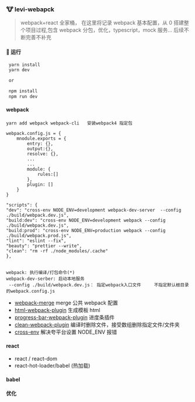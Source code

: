 ### :cow: levi-webapck

> webpack+react 全家桶， 在这里将记录 webpack 基本配置，从 0 搭建整个项目过程,包含 webpack 分包，优化，typescript，mock 服务... 后续不断完善不补充

#### :runner: 运行

```javascript
 yarn install
 yarn dev

 or

 npm install
 npm run dev
```

#### webpack

```
yarn add webpack webpack-cli   安装webpack4 指定包

webpack.config.js = {
    mnodule.exports = {
        entry: {},
        output:{},
        resolve: {},
        ...
        ...
        module: {
            rules:[]
        },
        plugin: []
    }
}

"scripts": {
"dev": "cross-env NODE_ENV=development webpack-dev-server  --config ./build/webpack.dev.js",
"build:dev": "cross-env NODE_ENV=development webpack --config ./build/webpack.dev.js",
"build:prod": "cross-env NODE_ENV=production webpack --config ./build/webpack.prod.js",
"lint": "eslint --fix",
"beauty": "prettier --write",
"clean": "rm -rf ./node_modules/.cache"
},


webpack: 执行编译/打包命令(*)
webpack-dev-serber: 启动本地服务
 --config ./build/webpack.dev.js： 指定webpack入口文件     不指定默认根目录的webpack.config.js
```

- [webpack-merge](https://www.npmjs.com/package/webpack-merge) merge 公共 webpack 配置
- [html-webpack-plugin](https://www.npmjs.com/package/html-webpack-plugin) 生成模板 html
- [progress-bar-webpack-plugin](https://www.npmjs.com/package/progress-bar-webpack-plugin) 进度条插件
- [clean-webpack-plugin](https://www.npmjs.com/search?q=clean-webpack-plugin) 编译时删除文件，接受数组删除指定文件/文件夹
- [cross-env](https://juejin.im/post/5d78a11ee51d4561af16dd9f) 解决夸平台设置 NODE_ENV 报错

#### react

- react / react-dom
- react-hot-loader/babel (热加载)

#### babel

#### 优化
